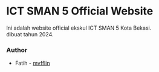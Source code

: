 # ICT SMAN 5 Official Website

Ini adalah website official ekskul ICT SMAN 5 Kota Bekasi.
<br />
dibuat tahun 2024.

### Author

-   Fatih - [mvfflin](https://github.com/mvfflin)
